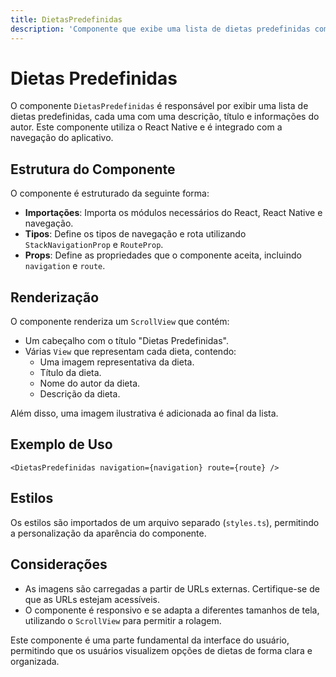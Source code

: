 ```yaml
---
title: DietasPredefinidas
description: 'Componente que exibe uma lista de dietas predefinidas com informações detalhadas.'
---
```


# Dietas Predefinidas

O componente `DietasPredefinidas` é responsável por exibir uma lista de dietas predefinidas, cada uma com uma descrição, título e informações do autor. Este componente utiliza o React Native e é integrado com a navegação do aplicativo.

## Estrutura do Componente

O componente é estruturado da seguinte forma:

- **Importações**: Importa os módulos necessários do React, React Native e navegação.
- **Tipos**: Define os tipos de navegação e rota utilizando `StackNavigationProp` e `RouteProp`.
- **Props**: Define as propriedades que o componente aceita, incluindo `navigation` e `route`.

## Renderização

O componente renderiza um `ScrollView` que contém:

- Um cabeçalho com o título "Dietas Predefinidas".
- Várias `View` que representam cada dieta, contendo:
  - Uma imagem representativa da dieta.
  - Título da dieta.
  - Nome do autor da dieta.
  - Descrição da dieta.

Além disso, uma imagem ilustrativa é adicionada ao final da lista.

## Exemplo de Uso

```tsx
<DietasPredefinidas navigation={navigation} route={route} />
```

## Estilos

Os estilos são importados de um arquivo separado (`styles.ts`), permitindo a personalização da aparência do componente.

## Considerações

- As imagens são carregadas a partir de URLs externas. Certifique-se de que as URLs estejam acessíveis.
- O componente é responsivo e se adapta a diferentes tamanhos de tela, utilizando o `ScrollView` para permitir a rolagem.

Este componente é uma parte fundamental da interface do usuário, permitindo que os usuários visualizem opções de dietas de forma clara e organizada.